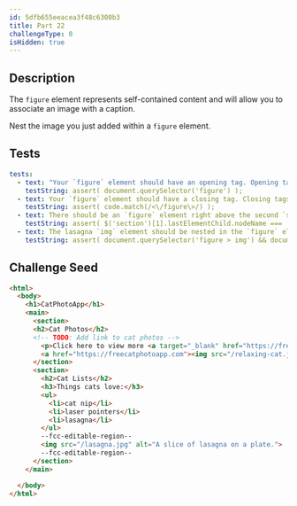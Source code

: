 ```yaml
---
id: 5dfb655eeacea3f48c6300b3
title: Part 22
challengeType: 0
isHidden: true
---
```


## Description
<section id='description'>

The `figure` element represents self-contained content and will allow you to associate an image with a caption.

Nest the image you just added within a `figure` element.
</section>

## Tests
<section id='tests'>

```yml
tests:
  - text: "Your `figure` element should have an opening tag. Opening tags have the following syntax: `<elementName>`."
    testString: assert( document.querySelector('figure') );
  - text: Your `figure` element should have a closing tag. Closing tags have a `/` just after the `<` character.
    testString: assert( code.match(/<\/figure\>/) );
  - text: There should be an `figure` element right above the second `section` element's closing tag.
    testString: assert( $('section')[1].lastElementChild.nodeName === 'FIGURE' );
  - text: The lasagna `img` element should be nested in the `figure` element.
    testString: assert( document.querySelector('figure > img') && document.querySelector('figure > img').getAttribute('src').toLowerCase() === '/lasagna.jpg');
```

</section>

## Challenge Seed
<section id='challengeSeed'>

<div id='html-seed'>

```html
<html>
  <body>
    <h1>CatPhotoApp</h1>
    <main>
      <section>
      <h2>Cat Photos</h2>
      <!-- TODO: Add link to cat photos -->
        <p>Click here to view more <a target="_blank" href="https://freecatphotoapp.com">cat photos</a>.</p>
        <a href="https://freecatphotoapp.com"><img src="/relaxing-cat.jpg" alt="A cute orange cat lying on its back."></a>
      </section>
      <section>
        <h2>Cat Lists</h2>
        <h3>Things cats love:</h3>
        <ul>
          <li>cat nip</li>
          <li>laser pointers</li>
          <li>lasagna</li>
        </ul>
        --fcc-editable-region--
        <img src="/lasagna.jpg" alt="A slice of lasagna on a plate.">
        --fcc-editable-region--
      </section>
    </main>

  </body>
</html>
```

</div>
</section>
